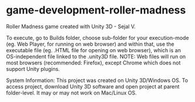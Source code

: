 # game-development-roller-madness
Roller Madness game created with Unity 3D - Sejal V.


To execute, go to Builds folder, choose sub-folder for your execution-mode (eg. Web Player, for running on web browser) and within that, use the executable file (eg. .HTML file for opening on web browser), which is an OS-independent file linked to the .unity3D file.
NOTE: Web files will run on most browsers (recommended: Firefox), except Chrome which does not support Unity plugins.

System Information: This project was created on Unity 3D/Windows OS.
To access project, download Unity 3D software and open project at parent folder-level. It may or may not work on Mac/Linux OS.
